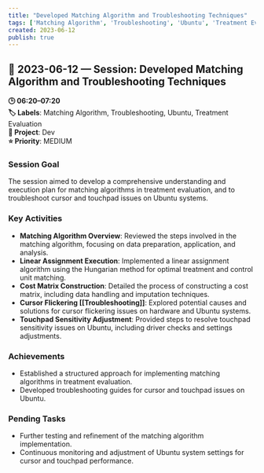 ```yaml
---
title: "Developed Matching Algorithm and Troubleshooting Techniques"
tags: ['Matching Algorithm', 'Troubleshooting', 'Ubuntu', 'Treatment Evaluation']
created: 2023-06-12
publish: true
---
```


## 📅 2023-06-12 — Session: Developed Matching Algorithm and Troubleshooting Techniques

**🕒 06:20–07:20**  
**🏷️ Labels**: Matching Algorithm, Troubleshooting, Ubuntu, Treatment Evaluation  
**📂 Project**: Dev  
**⭐ Priority**: MEDIUM  


### Session Goal
The session aimed to develop a comprehensive understanding and execution plan for matching algorithms in treatment evaluation, and to troubleshoot cursor and touchpad issues on Ubuntu systems.

### Key Activities
- **Matching Algorithm Overview**: Reviewed the steps involved in the matching algorithm, focusing on data preparation, application, and analysis.
- **Linear Assignment Execution**: Implemented a linear assignment algorithm using the Hungarian method for optimal treatment and control unit matching.
- **Cost Matrix Construction**: Detailed the process of constructing a cost matrix, including data handling and imputation techniques.
- **Cursor Flickering [[Troubleshooting]]**: Explored potential causes and solutions for cursor flickering issues on hardware and Ubuntu systems.
- **Touchpad Sensitivity Adjustment**: Provided steps to resolve touchpad sensitivity issues on Ubuntu, including driver checks and settings adjustments.

### Achievements
- Established a structured approach for implementing matching algorithms in treatment evaluation.
- Developed troubleshooting guides for cursor and touchpad issues on Ubuntu.

### Pending Tasks
- Further testing and refinement of the matching algorithm implementation.
- Continuous monitoring and adjustment of Ubuntu system settings for cursor and touchpad performance.
